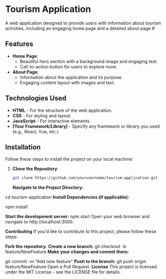 # Tourism Application

A web application designed to provide users with information about tourism activities, including an engaging home page and a detailed about page.#

## Features

- **Home Page**:
  - Beautiful hero section with a background image and engaging text.
  - Call-to-action button for users to explore more.
- **About Page**:
  - Information about the application and its purpose.
  - Engaging content layout with images and text.

## Technologies Used

- **HTML** - For the structure of the web application.
- **CSS** - For styling and layout.
- **JavaScript** - For interactive elements.
- **[Your Framework/Library]** - Specify any framework or library you used (e.g., React, Vue, etc.).

## Installation

Follow these steps to install the project on your local machine:

1. **Clone the Repository**:

   ```bash
   git clone https://github.com/yourusername/tourism-application.git

   ```

   **Navigate to the Project Directory:**

cd tourism-application
**Install Dependencies (if applicable):**

npm install

**Start the development server:**
npm start
Open your web browser and navigate to http://localhost:3000.

**Contributing**
If you'd like to contribute to this project, please follow these steps:

**Fork the repository.**
**Create a new branch:**
git checkout -b feature/NewFeature
**Make your changes and commit them:**

git commit -m "Add new feature"
**Push to the branch:**
git push origin feature/NewFeature
Open a Pull Request.
**License**
This project is licensed under the MIT License - see the LICENSE file for details.
